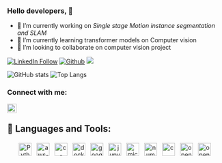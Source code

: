 ### Hello developers, 👋



- 🔭 I’m currently working on *Single stage Motion instance segmentation and SLAM*
- 🌱 I’m currently learning transformer models on Computer vision
- 👯 I’m looking to collaborate on computer vision project


[![LinkedIn Follow](https://img.shields.io/badge/LinkedIn-0077B5)](https://www.linkedin.com/in/prakash-radhakrishnan-98b19a11a/)
[![Github](https://img.shields.io/github/followers/CharalambosIoannou?label=Follow&style=social)](https://github.com/prakashradhakrish)
![](https://visitor-badge.laobi.icu/badge?page_id=prakashradhakrish.prakashradhakrish)

 


![GitHub stats](https://github-readme-stats.vercel.app/api?username=prakashradhakrish&show_icons=true&theme=gruvbox)
![Top Langs](https://github-readme-stats.vercel.app/api/top-langs/?username=prakashradhakrish&theme=gruvbox)


### Connect with me:

 

<!--[<img align="left" alt="codeSTACKr.com" width="22px" src="https://raw.githubusercontent.com/iconic/open-iconic/master/svg/globe.svg" />][website]
[<img align="left" alt="codeSTACKr | YouTube" width="22px" background-color="#C52F30" src="https://cdn.jsdelivr.net/npm/simple-icons@v3/icons/youtube.svg" />][youtube] -->
[<img align="left" alt="codeSTACKr | LinkedIn" width="22px" src="https://cdn.jsdelivr.net/npm/simple-icons@v3/icons/linkedin.svg" />][linkedin]
 

<br />

 


## 🧰 Languages and Tools:
<p align="center">
<img onclick="#" src="https://github.com/prakashradhakrish/geticon/blob/master/icons/python.svg" alt="Python" height="30" style="vertical-align:top; margin:4px">
<img onclick="#" src="https://github.com/prakashradhakrish/geticon/blob/master/icons/aws-ec2.svg" alt="aws-ec2" height="30" style="vertical-align:top; margin:4px">
<img src="https://github.com/prakashradhakrish/geticon/blob/master/icons/c-plusplus.svg" alt="c-plusplus" height="30" style="vertical-align:top; margin:4px">
<img src="https://github.com/prakashradhakrish/geticon/blob/master/icons/docker.svg" alt="docker" height="30" style="vertical-align:top; margin:4px">
 <img src="https://github.com/prakashradhakrish/geticon/blob/master/icons/google-cloud-platform.svg" alt="google-cloud-platform" height="30" style="vertical-align:top; margin:4px">
 <img src="https://github.com/prakashradhakrish/geticon/blob/master/icons/jupyter.svg" alt="jupyter" height="30" style="vertical-align:top; margin:4px">
 <img src="https://github.com/prakashradhakrish/geticon/blob/master/icons/microsoft-office.svg" alt="microsoft-office" height="30" style="vertical-align:top; margin:4px">
 <img src="https://github.com/prakashradhakrish/geticon/blob/master/icons/numpy-logo.svg" alt="numpy-logo" height="30" style="vertical-align:top; margin:4px">
 <img src="https://github.com/prakashradhakrish/geticon/blob/master/icons/c.svg" alt="c" height="30" style="vertical-align:top; margin:4px">
 <img src="https://github.com/prakashradhakrish/geticon/blob/master/icons/opencv.svg" alt="opencv" height="30" style="vertical-align:top; margin:4px">
 <img src="https://github.com/prakashradhakrish/geticon/blob/master/icons/opengl.svg" alt="opengl" height="30" style="vertical-align:top; margin:4px">
 

[linkedin]: https://www.linkedin.com/in/prakash-radhakrishnan-98b19a11a/
